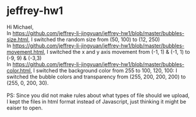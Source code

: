 # jeffrey-hw1
Hi Michael, <br />
In https://github.com/jeffrey-li-jingyuan/jeffrey-hw1/blob/master/bubbles-size.html, I switched the random size from (50, 100) to (12, 250) <br />
In https://github.com/jeffrey-li-jingyuan/jeffrey-hw1/blob/master/bubbles-movement.html, I switched the x and y axis movement from (-1, 1) & (-1, 1) to (-9, 9) & (-3,3)  <br />
In https://github.com/jeffrey-li-jingyuan/jeffrey-hw1/blob/master/bubbles-color.html, I switched the background color from 255 to 100, 120, 100: I switched the bubble colors and transparency from (255, 200, 200, 200) to (255, 0, 200, 30). <br />
<br />
PS: Since you did not make rules about what types of file should we upload, I kept the files in html format instead of Javascript, just thinking it might be eaiser to open. 
